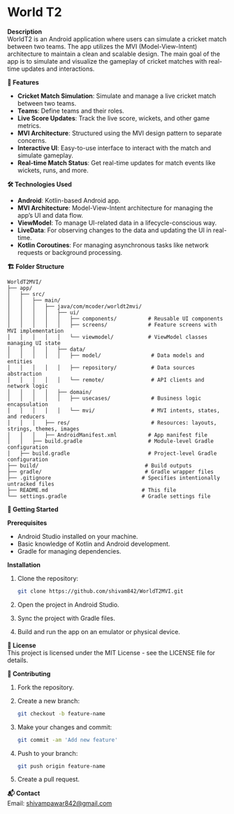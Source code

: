 # World T2

**Description**  
WorldT2 is an Android application where users can simulate a cricket match between two teams. The app utilizes the MVI (Model-View-Intent) architecture to maintain a clean and scalable design. The main goal of the app is to simulate and visualize the gameplay of cricket matches with real-time updates and interactions.

**🏏 Features**  
- **Cricket Match Simulation**: Simulate and manage a live cricket match between two teams.
- **Teams**: Define teams and their roles.
- **Live Score Updates**: Track the live score, wickets, and other game metrics.
- **MVI Architecture**: Structured using the MVI design pattern to separate concerns.
- **Interactive UI**: Easy-to-use interface to interact with the match and simulate gameplay.
- **Real-time Match Status**: Get real-time updates for match events like wickets, runs, and more.

**🛠️ Technologies Used**  
- **Android**: Kotlin-based Android app.
- **MVI Architecture**: Model-View-Intent architecture for managing the app’s UI and data flow.
- **ViewModel**: To manage UI-related data in a lifecycle-conscious way.
- **LiveData**: For observing changes to the data and updating the UI in real-time.
- **Kotlin Coroutines**: For managing asynchronous tasks like network requests or background processing.

**🏗️ Folder Structure**  
```
WorldT2MVI/
├── app/
│   ├── src/
│   │   ├── main/
│   │   │   ├── java/com/mcoder/worldt2mvi/
│   │   │   │   ├── ui/
│   │   │   │   │   ├── components/          # Reusable UI components
│   │   │   │   │   ├── screens/             # Feature screens with MVI implementation
│   │   │   │   │   └── viewmodel/           # ViewModel classes managing UI state
│   │   │   │   ├── data/
│   │   │   │   │   ├── model/                # Data models and entities
│   │   │   │   │   ├── repository/           # Data sources abstraction
│   │   │   │   │   └── remote/               # API clients and network logic
│   │   │   │   ├── domain/
│   │   │   │   │   ├── usecases/             # Business logic encapsulation
│   │   │   │   │   └── mvi/                  # MVI intents, states, and reducers
│   │   │   ├── res/                          # Resources: layouts, strings, themes, images
│   │   │   ├── AndroidManifest.xml          # App manifest file
│   │   ├── build.gradle                     # Module-level Gradle configuration
│   ├── build.gradle                         # Project-level Gradle configuration
├── build/                                  # Build outputs
├── gradle/                                 # Gradle wrapper files
├── .gitignore                             # Specifies intentionally untracked files
├── README.md                              # This file
└── settings.gradle                        # Gradle settings file
```

**🚀 Getting Started**  

**Prerequisites**  
- Android Studio installed on your machine.
- Basic knowledge of Kotlin and Android development.
- Gradle for managing dependencies.

**Installation**  
1. Clone the repository:
   ```bash
   git clone https://github.com/shivam842/WorldT2MVI.git
   ```

2. Open the project in Android Studio.

3. Sync the project with Gradle files.

4. Build and run the app on an emulator or physical device.

**📄 License**  
This project is licensed under the MIT License - see the LICENSE file for details.

**🤝 Contributing**  
1. Fork the repository.
2. Create a new branch:
   ```bash
   git checkout -b feature-name
   ```

3. Make your changes and commit:
   ```bash
   git commit -am 'Add new feature'
   ```

4. Push to your branch:
   ```bash
   git push origin feature-name
   ```

5. Create a pull request.

**📬 Contact**  
Email: shivampawar842@gmail.com
